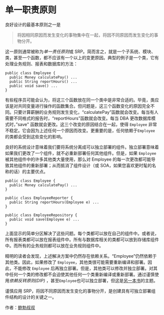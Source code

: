 # 单一职责原则

良好设计的最基本原则之一是

> 将因相同原因而发生变化的事物集中在一起，将因不同原因而发生变化的事物分开。

这一原则通常被称为*单一责任原则*或 SRP。简而言之，就是一个子系统、模块、类，甚至一个函数，都不应该有一个以上的变更原因。典型的例子是一个类，它有处理业务规则、报表和数据库的方法：

```
public class Employee {
  public Money calculatePay() ...
  public String reportHours() ...
  public void save() ...
}
```

有些程序员可能会认为，将这三个函数放在同一个类中是非常合适的。毕竟，类应该是对共同变量进行操作的函数集合。但问题是，这三个函数变化的原因完全不同。只要计算薪酬的业务规则发生变化，“calculatePay”函数就会改变。每当有人需要不同格式的报告时，“reportHours”函数就会改变。每当 DBA 更改数据库模式时，”save" 函数就会更改。这三个改变的原因结合在一起，使得 `Employee` 非常不稳定。它会因为上述任何一个原因而改变。更重要的是，任何依赖于`Employee`的类都会受到这些变化的影响。

良好的系统设计意味着我们要将系统分离成可以独立部署的组件。独立部署意味着如果我们更改了一个组件，就不必重新部署任何其他组件。但是，如果 `Employee` 被其他组件中的许多其他类大量使用，那么对 Employee 的每一次更改都可能导致其他组件的重新部署；从而抵消了组件设计（或 SOA，如果您喜欢更时髦的名称的话）的主要优点。

```
public class Employee {
  public Money calculatePay() ...
}

public class EmployeeReporter {
  public String reportHours(Employee e) ...
}

public class EmployeeRepository {
  public void save(Employee e) ...
}
```

上面显示的简单分区解决了这些问题。每个类都可以放在自己的组件中。或者说，所有报表类都可以放在报表组件中。所有与数据库相关的类都可以放到存储库组件中。而所有的业务规则都可以放在业务规则组件中。

精明的读者会发现，上述解决方案中仍然存在依赖关系。“Employee”仍然依赖于其他类。因此，如果修改了 `Employee`，其他类很可能需要重新编译和部署。因此，不能修改 `Employee` 后再独立部署。但是，其他类可以修改并独立部署。对其中任何一个类的修改都不会迫使其他任何一个类重新编译或重新部署。通过谨慎使用*依赖反转原则(DIP)* ，甚至`Employee`也可以独立部署，但这是[另一本书](http://www.amazon.com/dp/0135974445/)的主题。

谨慎应用 SRP，将因不同原因而发生变化的事物分开，是创建具有可独立部署组件结构的设计的关键之一。

作者：[鲍勃叔叔](http://programmer.97things.oreilly.com/wiki/index.php/Uncle_Bob)
